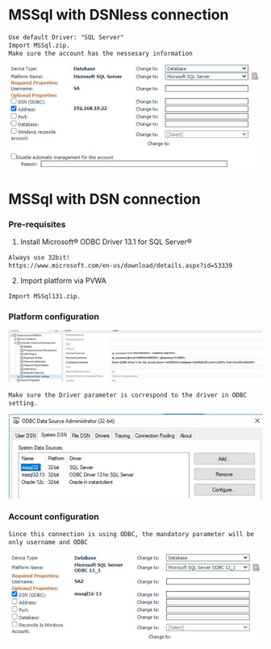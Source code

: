 # MSSql with DSNless connection
```
Use default Driver: "SQL Server"
Import MSSql.zip.
Make sure the account has the nessesary information
```
![alt text](./pic/account-dsnless.jpg)

# MSSql with DSN connection
### Pre-requisites
1. Install Microsoft® ODBC Driver 13.1 for SQL Server®
```
Always use 32bit!
https://www.microsoft.com/en-us/download/details.aspx?id=53339
```

2. Import platform via PVWA
```
Import MSSql131.zip.
```

### Platform configuration
![alt text](./pic/platform.jpg)
```
Make sure the Driver parameter is correspond to the driver in ODBC setting.
```
![alt text](./pic/ODBC.jpg)

### Account configuration
```
Since this connection is using ODBC, the mandatory parameter will be only username and ODBC
```
![alt text](./pic/account.jpg)
